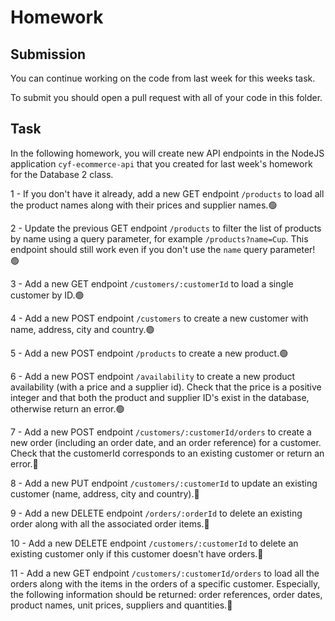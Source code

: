 # Homework

## Submission

You can continue working on the code from last week for this weeks task.

To submit you should open a pull request with all of your code in this folder.

## Task

In the following homework, you will create new API endpoints in the NodeJS application `cyf-ecommerce-api` that you created for last week's homework for the Database 2 class.

1 - If you don't have it already, add a new GET endpoint `/products` to load all the product names along with their prices and supplier names.:green_circle:

2 - Update the previous GET endpoint `/products` to filter the list of products by name using a query parameter, for example `/products?name=Cup`. This endpoint should still work even if you don't use the `name` query parameter! :green_circle:

3 - Add a new GET endpoint `/customers/:customerId` to load a single customer by ID.:green_circle:

4 - Add a new POST endpoint `/customers` to create a new customer with name, address, city and country.:green_circle:

5 - Add a new POST endpoint `/products` to create a new product.:green_circle:

6 - Add a new POST endpoint `/availability` to create a new product availability (with a price and a supplier id). Check that the price is a positive integer and that both the product and supplier ID's exist in the database, otherwise return an error.:green_circle:

7 - Add a new POST endpoint `/customers/:customerId/orders` to create a new order (including an order date, and an order reference) for a customer. Check that the customerId corresponds to an existing customer or return an error.:red_circle:

8 - Add a new PUT endpoint `/customers/:customerId` to update an existing customer (name, address, city and country).:red_circle:

9 - Add a new DELETE endpoint `/orders/:orderId` to delete an existing order along with all the associated order items.:red_circle:

10 - Add a new DELETE endpoint `/customers/:customerId` to delete an existing customer only if this customer doesn't have orders.:red_circle:

11 - Add a new GET endpoint `/customers/:customerId/orders` to load all the orders along with the items in the orders of a specific customer. Especially, the following information should be returned: order references, order dates, product names, unit prices, suppliers and quantities.:red_circle: